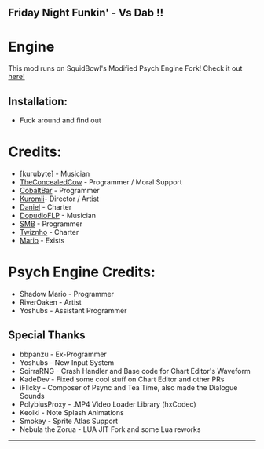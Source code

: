 ## Friday Night Funkin' - Vs Dab !!

# Engine
This mod runs on SquidBowl's Modified Psych Engine Fork! Check it out [here!](https://github.com/SquidBowl/PE-0.7.2-ORGANIZED)

## Installation:
* Fuck around and find out

# Credits:
* [kurubyte] - Musician
* [TheConcealedCow](https://gamebanana.com/members/1739194) - Programmer / Moral Support
* [CobaltBar](https://cobaltbar.github.io) - Programmer
* [Kuromii](https://cherrychii.carrd.co)- Director / Artist
* [Daniel](https://github.com/Skruyo) - Charter
* [DopudioFLP](https://x.com/DopudioFLP) - Musician
* [SMB](https://smb-bio.carrd.co) - Programmer
* [Twiznho](https://linktr.ee/twizinho) - Charter
* [Mario](https://fanontubbies.fandom.com/wiki/Mario) - Exists

# Psych Engine Credits:
* Shadow Mario - Programmer
* RiverOaken - Artist
* Yoshubs - Assistant Programmer

## Special Thanks
* bbpanzu - Ex-Programmer
* Yoshubs - New Input System
* SqirraRNG - Crash Handler and Base code for Chart Editor's Waveform
* KadeDev - Fixed some cool stuff on Chart Editor and other PRs
* iFlicky - Composer of Psync and Tea Time, also made the Dialogue Sounds
* PolybiusProxy - .MP4 Video Loader Library (hxCodec)
* Keoiki - Note Splash Animations
* Smokey - Sprite Atlas Support
* Nebula the Zorua - LUA JIT Fork and some Lua reworks
_____________________________________
